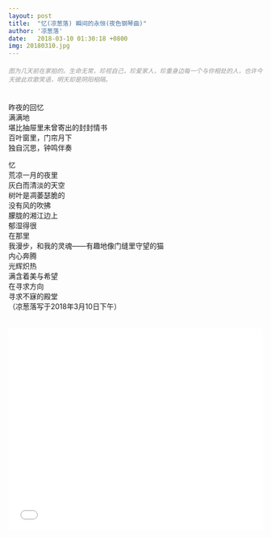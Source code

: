 ```yaml
---
layout: post
title:  "忆(凉葱落) 瞬间的永恒(夜色钢琴曲)"
author: '凉葱落'
date:   2018-03-10 01:30:18 +0800
img: 20180310.jpg
---
```

<h5 style="color:#999; font-size:12px;font-weight:300">图为几天前在家拍的。生命无常，珍视自己，珍爱家人，珍重身边每一个与你相处的人，也许今天彼此欢歌笑语，明天却是阴阳相隔。</h5>
<br>
昨夜的回忆<br>
满满地<br>
堪比抽屉里未曾寄出的封封情书<br>
百叶窗里，门帘月下<br>
独自沉思，钟鸣伴奏<br>

忆<br>
荒凉一月的夜里<br>
灰白而清淡的天空<br>
树叶是凋萎瑟脆的<br>
没有风的吹拂<br>
朦胧的湘江边上<br>
郁湿得很<br>
在那里<br>
我漫步，和我的灵魂——有趣地像门缝里守望的猫<br>
内心奔腾<br>
光辉炽热<br>
满含着美与希望<br>
在寻求方向<br>
寻求不寐的殿堂<br>
 （凉葱落写于2018年3月10日下午）<br>
　　


<iframe frameborder="0" src="//music.163.com/outchain/player?type=0&id=2071413342&auto=1&height=430" allowfullscreen style="width:100%;height:400px"></iframe>
